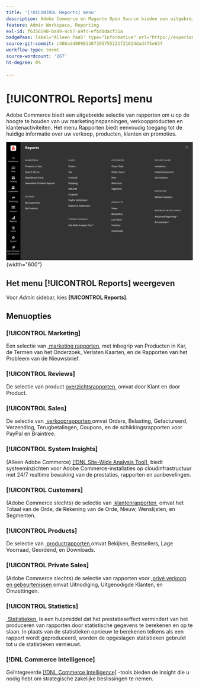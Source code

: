```yaml
---
title: '[!UICONTROL Reports] menu'
description: Adobe Commerce en Magento Open Source bieden een uitgebreide selectie van rapporten om u op de hoogte te houden van uw marketinginspanningen, verkoopproducten en klantactiviteiten.
feature: Admin Workspace, Reporting
exl-id: f6356590-ba89-4c97-a9fc-efbd0dacf31a
badgePaas: label="Alleen PaaS" type="Informative" url="https://experienceleague.adobe.com/nl/docs/commerce/user-guides/product-solutions" tooltip="Is alleen van toepassing op Adobe Commerce op Cloud-projecten (door Adobe beheerde PaaS-infrastructuur) en op projecten in het veld."
source-git-commit: c406add80981387305755221f21624dad475e63f
workflow-type: tm+mt
source-wordcount: '267'
ht-degree: 0%

---
```


# [!UICONTROL Reports] menu

Adobe Commerce biedt een uitgebreide selectie van rapporten om u op de hoogte te houden van uw marketinginspanningen, verkoopproducten en klantenactiviteiten. Het menu Rapporten biedt eenvoudig toegang tot de huidige informatie over uw verkoop, producten, klanten en promoties.

![&#x200B; Menu van Rapporten &#x200B;](./assets/overview.png){width="600"}

## Het menu [!UICONTROL Reports] weergeven

Voor _Admin_ sidebar, kies **[!UICONTROL Reports]**.

## Menuopties

### [!UICONTROL Marketing]

Een selectie van [&#x200B; marketing rapporten &#x200B;](marketing-reports.md), met inbegrip van Producten in Kar, de Termen van het Onderzoek, Verlaten Kaarten, en de Rapporten van het Probleem van de Nieuwsbrief.

### [!UICONTROL Reviews]

De selectie van product [&#x200B; overzichtsrapporten &#x200B;](review-reports.md) omvat door Klant en door Product.

### [!UICONTROL Sales]

De selectie van [&#x200B; verkooprapporten &#x200B;](sales-reports.md) omvat Orders, Belasting, Gefactureerd, Verzending, Terugbetalingen, Coupons, en de schikkingsrapporten voor PayPal en Braintree.

### [!UICONTROL System Insights]

(Alleen Adobe Commerce) [[!DNL Site-Wide Analysis Tool] &#x200B;](https://experienceleague.adobe.com/docs/commerce-operations/tools/site-wide-analysis-tool/access.html?lang=nl-NL) biedt systeeminzichten voor Adobe Commerce-installaties op cloudinfrastructuur met 24/7 realtime bewaking van de prestaties, rapporten en aanbevelingen.

### [!UICONTROL Customers]

(Adobe Commerce slechts) de selectie van [&#x200B; klantenrapporten &#x200B;](customer-reports.md) omvat het Totaal van de Orde, de Rekening van de Orde, Nieuw, Wenslijsten, en Segmenten.

### [!UICONTROL Products]

De selectie van [&#x200B; productrapporten &#x200B;](product-reports.md) omvat Bekijken, Bestsellers, Lage Voorraad, Geordend, en Downloads.

### [!UICONTROL Private Sales]

(Adobe Commerce slechts) de selectie van rapporten voor [&#x200B; privé verkoop en gebeurtenissen &#x200B;](private-sales-reports.md) omvat Uitnodiging, Uitgenodigde Klanten, en Omzettingen.

### [!UICONTROL Statistics]

[&#x200B; Statistieken &#x200B;](sales-reports.md#refresh-statistics) is een hulpmiddel dat het prestatieseffect vermindert van het produceren van rapporten door statistische gegevens te berekenen en op te slaan. In plaats van de statistieken opnieuw te berekenen telkens als een rapport wordt geproduceerd, worden de opgeslagen statistieken gebruikt tot u de statistieken vernieuwt.

### [!DNL Commerce Intelligence]

Geïntegreerde [[!DNL Commerce Intelligence]](business-intelligence.md) -tools bieden de insight die u nodig hebt om strategische zakelijke beslissingen te nemen.
